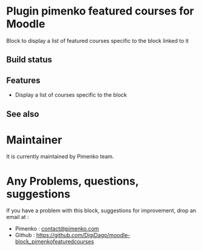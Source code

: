 # Plugin pimenko featured courses for Moodle

Block to display a list of featured courses specific to the block linked to it

## Build status

## Features

* Display a list of courses specific to the block

## See also

Maintainer
============
It is currently maintained by Pimenko team.


Any Problems, questions, suggestions
===================
If you have a problem with this block, suggestions for improvement, drop an email at :
- Pimenko :  contact@pimenko.com
- Github : https://github.com/DigiDago/moodle-block_pimenkofeaturedcourses
